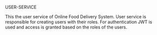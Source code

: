 USER-SERVICE

This the user service of Online Food Delivery System. 
User service is responsible for creating users with their roles.
For authentication JWT is used and access is granted based on the roles of the users. 
